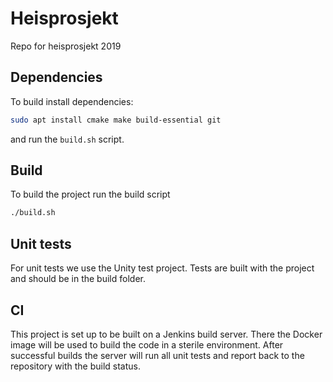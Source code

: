 # Heisprosjekt

Repo for heisprosjekt 2019
## Dependencies
To build install dependencies:
```bash
sudo apt install cmake make build-essential git
```
and run the `build.sh` script.

## Build
To build the project run the build script
```bash
./build.sh
```

## Unit tests
For unit tests we use the Unity test project. Tests are built with the project and should be in the build folder.

## CI

This project is set up to be built on a Jenkins build server. There the Docker image will be used to build the code in a sterile environment. 
After successful builds the server will run all unit tests and report back to the repository with the build status.
